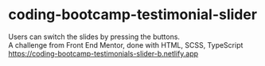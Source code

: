 # coding-bootcamp-testimonial-slider
Users can switch the slides by pressing the buttons.   
A challenge from Front End Mentor, done with HTML, SCSS, TypeScript  
https://coding-bootcamp-testimonials-slider-b.netlify.app
